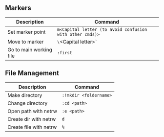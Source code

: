 


## Markers

| Description				| Command								|
|---------------------------------------|-----------------------------------------------------------------------|
| Set marker point 			| `m<Capital letter (to avoid confusion with other cmds)>`								|
| Move to marker 	| `\`\<Capital letter\>`	|
| Go to main working file 	| `:first`	|

## File Management

| Description				| Command								|
|---------------------------------------|-----------------------------------------------------------------------|
| Make directory 			| `:!mkdir <foldername>`								|
| Change directory 	| `:cd <path>`	|
| Open path with netrw 	| `:e <path>`	|
| Create dir with netrw 	| `d`	|
| Create file with netrw 	| `%`	|
